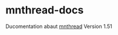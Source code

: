 # mnthread-docs
Ducomentation abaut [mnthread](https://github.com/RoseLeBlood/mnthread) Version 1.51
